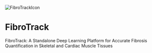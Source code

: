 ![FibroTrackIcon](https://github.com/user-attachments/assets/57111d74-33bf-4224-9526-c60a53205605)


# FibroTrack
FibroTrack: A Standalone Deep Learning Platform for Accurate Fibrosis Quantification in Skeletal and Cardiac Muscle Tissues
